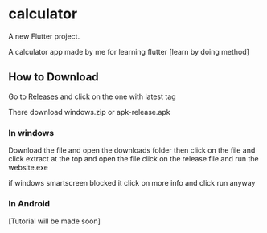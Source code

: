 # calculator
A new Flutter project.

A calculator app made by me for learning flutter [learn by doing method]

## How to Download

Go to [Releases](https://github.com/Ashwath-Palanisamy/calculator/releases) and click on the one with latest tag

There download windows.zip or apk-release.apk

### In windows
Download the file and open the downloads folder
then click on the file and click extract at the top and open the file
click on the release file and run the website.exe

if windows smartscreen blocked it click on more info and click run anyway

### In Android
[Tutorial will be made soon] 
